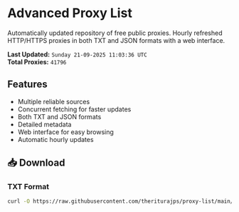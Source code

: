 # Advanced Proxy List

Automatically updated repository of free public proxies. Hourly refreshed HTTP/HTTPS proxies in both TXT and JSON formats with a web interface.

**Last Updated:** `Sunday 21-09-2025 11:03:36 UTC`  
**Total Proxies:** `41796`

## Features
- Multiple reliable sources
- Concurrent fetching for faster updates
- Both TXT and JSON formats
- Detailed metadata
- Web interface for easy browsing
- Automatic hourly updates

## 📥 Download

### TXT Format
```bash
curl -O https://raw.githubusercontent.com/theriturajps/proxy-list/main/proxies.txt